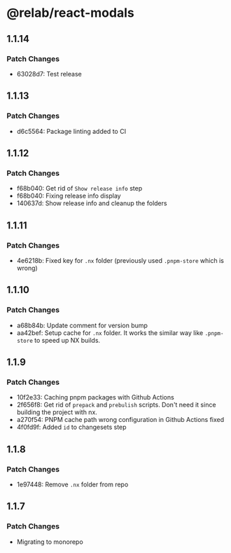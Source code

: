 # @relab/react-modals

## 1.1.14

### Patch Changes

-   63028d7: Test release

## 1.1.13

### Patch Changes

-   d6c5564: Package linting added to CI

## 1.1.12

### Patch Changes

-   f68b040: Get rid of `Show release info` step
-   f68b040: Fixing release info display
-   140637d: Show release info and cleanup the folders

## 1.1.11

### Patch Changes

-   4e6218b: Fixed key for `.nx` folder (previously used `.pnpm-store` which is wrong)

## 1.1.10

### Patch Changes

-   a68b84b: Update comment for version bump
-   aa42bef: Setup cache for `.nx` folder.
    It works the similar way like `.pnpm-store` to speed up NX builds.

## 1.1.9

### Patch Changes

-   10f2e33: Caching pnpm packages with Github Actions
-   2f656f8: Get rid of `prepack` and `prebulish` scripts. Don't need it since building the project with nx.
-   a270f54: PNPM cache path wrong configuration in Github Actions fixed
-   4f0fd9f: Added `id` to changesets step

## 1.1.8

### Patch Changes

-   1e97448: Remove `.nx` folder from repo

## 1.1.7

### Patch Changes

-   Migrating to monorepo
